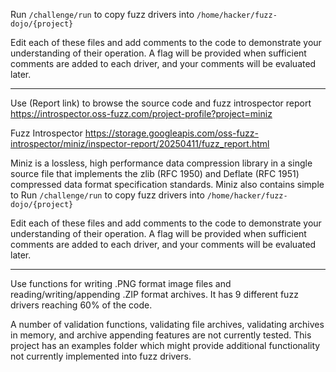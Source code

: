 Run `/challenge/run` to copy fuzz drivers into `/home/hacker/fuzz-dojo/{project}`

Edit each of these files and add comments to the code to demonstrate your understanding of their operation. A flag will be provided when sufficient comments are added to each driver, and your comments will be evaluated later.

---

Use (Report link) to browse the source code and fuzz introspector report https://introspector.oss-fuzz.com/project-profile?project=miniz

Fuzz Introspector
https://storage.googleapis.com/oss-fuzz-introspector/miniz/inspector-report/20250411/fuzz_report.html

Miniz is a lossless, high performance data compression library in a single source file that implements the zlib (RFC 1950) and Deflate (RFC 1951) compressed data format specification standards.  Miniz also contains simple to Run `/challenge/run` to copy fuzz drivers into `/home/hacker/fuzz-dojo/{project}`

Edit each of these files and add comments to the code to demonstrate your understanding of their operation. A flag will be provided when sufficient comments are added to each driver, and your comments will be evaluated later.

---

Use functions for writing .PNG format image files and reading/writing/appending .ZIP format archives.  It has 9 different fuzz drivers reaching 60% of the code.

A number of validation functions, validating file archives, validating archives in memory, and archive appending features are not currently tested.  This project has an examples folder which might provide additional functionality not currently implemented into fuzz drivers.
